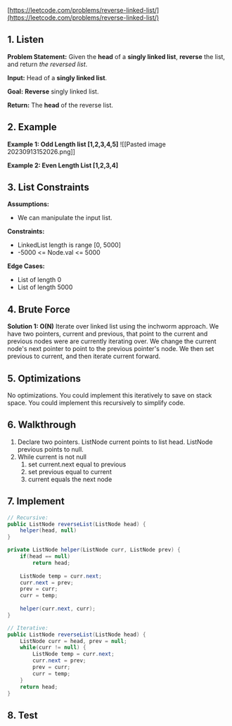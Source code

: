 [https://leetcode.com/problems/reverse-linked-list/](https://leetcode.com/problems/reverse-linked-list/)
## 1. Listen

**Problem Statement:**
Given the **head** of a **singly linked list**, **reverse** the list, and return _the reversed list_.

**Input:**
Head of a **singly linked list**.

**Goal:**
**Reverse** singly linked list.

**Return:**
The **head** of the reverse list.
## 2. Example

**Example 1: Odd Length list [1,2,3,4,5]**
![[Pasted image 20230913152026.png]]

**Example 2: Even Length List [1,2,3,4]**
## 3. List Constraints

**Assumptions:**
- We can manipulate the input list.

**Constraints:**
- LinkedList length is range [0, 5000]
- -5000 <= Node.val <= 5000

**Edge Cases:**
- List of length 0
- List of length 5000
## 4. Brute Force

**Solution 1: O(N)**
Iterate over linked list using the inchworm approach. We have two pointers, current and previous, that point to the current and previous nodes were are currently iterating over. We change the current node's next pointer to point to the previous pointer's node. We then set previous to current, and then iterate current forward. 
## 5. Optimizations

No optimizations.
You could implement this iteratively to save on stack space.
You could implement this recursively to simplify code.
## 6. Walkthrough

1. Declare two pointers. ListNode current points to list head. ListNode previous points to null.
2. While current is not null
	1. set current.next equal to previous
	2. set previous equal to current
	3. current equals the next node
## 7. Implement

```Java
// Recursive:
public ListNode reverseList(ListNode head) {
	helper(head, null)
}

private ListNode helper(ListNode curr, ListNode prev) {
	if(head == null) 
		return head;
	
	ListNode temp = curr.next;
	curr.next = prev;
	prev = curr;
	curr = temp;
	
	helper(curr.next, curr);
}

// Iterative:
public ListNode reverseList(ListNode head) {
	ListNode curr = head, prev = null;
	while(curr != null) {
		ListNode temp = curr.next;
		curr.next = prev;
		prev = curr;
		curr = temp;
	}
	return head;
}
```
## 8. Test
